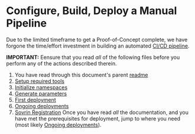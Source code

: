 # Configure, Build, Deploy a Manual Pipeline
Due to the limited timeframe to get a Proof-of-Concept complete, we have forgone the time/effort investment in building an automated [CI/CD pipeline](https://www.redhat.com/en/topics/devops/what-is-ci-cd).

**IMPORTANT:** Eensure that you read _all_ of the following files before you perform any of the actions described therein.

1. You have read through this document's parent [readme](./README.md)
1. [Setup required tools](./tooling.md)
1. [Initialize namespaces](./initialization.md)
1. [Generate parameters](./generated-params.md)
1. [First deployment](./first-deployments.md)
1. [Ongoing deployments](./ongoing-deployments.md)
1. [Sovrin Registration](./sovrin_registration.md)
Once you have read _all_ the documentation, and you have met the prerequisites for deployment, jump to where you need (most likely [Ongoing deployments](./ongoing-deployments.md)).
